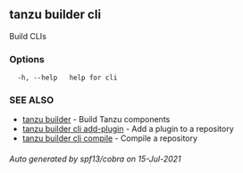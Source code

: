 ## tanzu builder cli

Build CLIs

### Options

```
  -h, --help   help for cli
```

### SEE ALSO

* [tanzu builder](tanzu_builder.md)     - Build Tanzu components
* [tanzu builder cli add-plugin](tanzu_builder_cli_add-plugin.md)     - Add a plugin to a repository
* [tanzu builder cli compile](tanzu_builder_cli_compile.md)     - Compile a repository

###### Auto generated by spf13/cobra on 15-Jul-2021
